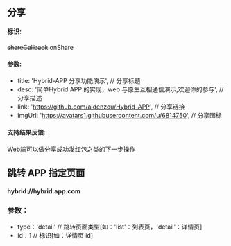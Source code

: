 
## 分享

#### 标识:

~~shareCallback~~
onShare

#### 参数:

- title: 'Hybrid-APP 分享功能演示',                                 // 分享标题
- desc: '简单Hybrid APP 的实现，web 与原生互相通信演示,欢迎你的参与',     // 分享描述
- link: 'https://github.com/aidenzou/Hybrid-APP',                 // 分享链接
- imgUrl: 'https://avatars1.githubusercontent.com/u/6814750',     // 分享图标

#### 支持结果反馈:

Web端可以做分享成功发红包之类的下一步操作

## 跳转 APP 指定页面

#### hybrid://hybrid.app.com

### 参数：

- type：'detail'    // 跳转页面类型[如：'list'：列表页，'detail'：详情页]
- id：1             // 标识[如：详情页 id]
